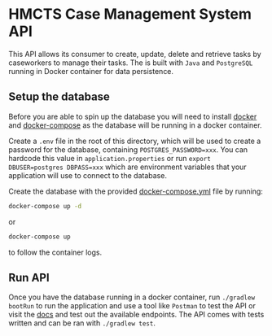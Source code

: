 # HMCTS Case Management System API

This API allows its consumer to create, update, delete and retrieve tasks by caseworkers to manage their tasks. The is built with `Java` and `PostgreSQL` running in Docker container for data persistence.

## Setup the database
Before you are able to spin up the database you will need to install [docker](https://docs.docker.com/desktop/) and [docker-compose](https://docs.docker.com/compose/install/) as the database will be running in a docker container. 

Create a `.env` file in the root of this directory, which will be used to create a password for the database, containing `POSTGRES_PASSWORD=xxx`. You can hardcode this value in `application.properties` or run `export DBUSER=postgres DBPASS=xxx` which are environment variables that your application will use to connect to the database.

Create the database with the provided [docker-compose.yml](./docker-compose.yml) file by running:
```bash
docker-compose up -d
```
or
```bash
docker-compose up
```
to follow the container logs.

## Run API
Once you have the database running in a docker container, run `./gradlew bootRun` to run the application and use a tool like `Postman` to test the API or visit the [docs](http://localhost:8080/swagger-ui/index.html) and test out the available endpoints. The API comes with tests written and can be ran with `./gradlew test`.
